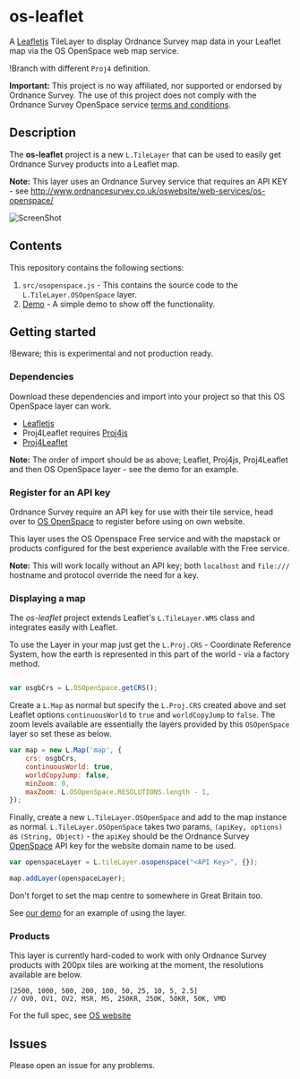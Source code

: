 os-leaflet
==========

A [Leafletjs](http://leafletjs.com/) TileLayer to display Ordnance Survey map data in your Leaflet map via the OS OpenSpace web map service.

!Branch with different `Proj4` definition.

**Important:** This project is no way affiliated, nor supported or endorsed by Ordnance Survey. The use of this project does not comply with the Ordnance Survey OpenSpace service [terms and conditions](http://www.ordnancesurvey.co.uk/business-and-government/licensing/licences/os-openspace-developer-agreement.html).
 

## Description

The **os-leaflet** project is a new `L.TileLayer` that can be used to easily get Ordnance Survey products into a Leaflet map.

**Note:** This layer uses an Ordnance Survey service that requires an API KEY - see http://www.ordnancesurvey.co.uk/oswebsite/web-services/os-openspace/

![ScreenShot](https://github.com/rob-murray/os-leaflet/raw/master/screenshot.png "Screenshot of demo app")


## Contents

This repository contains the following sections:

1. `src/osopenspace.js` - This contains the source code to the `L.TileLayer.OSOpenSpace` layer.
2. [Demo](http://rob-murray.github.io/os-leaflet/) - A simple demo to show off the functionality.


## Getting started

!Beware; this is experimental and not production ready.


### Dependencies

Download these dependencies and import into your project so that this OS OpenSpace layer can work.

* [Leafletjs](http://leafletjs.com/)
* Proj4Leaflet requires [Proj4js](http://trac.osgeo.org/proj4js/)
* [Proj4Leaflet](https://github.com/kartena/Proj4Leaflet)

**Note:** The order of import should be as above; Leaflet, Proj4js, Proj4Leaflet and then OS OpenSpace layer - see the demo for an example.

### Register for an API key

Ordnance Survey require an API key for use with their tile service, head over to [OS OpenSpace](http://www.ordnancesurvey.co.uk/oswebsite/web-services/os-openspace/) to register before using on own website.

This layer uses the OS Openspace Free service and with the mapstack or products configured for the best experience available with the Free service.

**Note:** This will work locally without an API key; both `localhost` and `file:///` hostname and protocol override the need for a key.


### Displaying a map

The *os-leaflet* project extends Leaflet's `L.TileLayer.WMS` class and integrates easily with Leaflet.

To use the Layer in your map just get the `L.Proj.CRS` - Coordinate Reference System, how the earth is represented in this part of the world - via a factory method.


```javascript

var osgbCrs = L.OSOpenSpace.getCRS();

```

Create a `L.Map` as normal but specify the `L.Proj.CRS` created above and set Leaflet options `continuousWorld` to `true` and `worldCopyJump` to `false`. The zoom levels available are essentially the layers provided by this `OSOpenSpace` layer so set these as below.

```javascript
var map = new L.Map('map', {
    crs: osgbCrs,
    continuousWorld: true,
    worldCopyJump: false,
    minZoom: 0,
    maxZoom: L.OSOpenSpace.RESOLUTIONS.length - 1,
});
```

Finally, create a new `L.TileLayer.OSOpenSpace` and add to the map instance as normal. `L.TileLayer.OSOpenSpace` takes two params, `(apiKey, options)` as `(String, Object)` - the `apiKey` should be the Ordnance Survey [OpenSpace](http://www.ordnancesurvey.co.uk/oswebsite/web-services/os-openspace/) API key for the website domain name to be used. 


```javascript
var openspaceLayer = L.tileLayer.osopenspace("<API Key>", {}); 

map.addLayer(openspaceLayer);
```

Don't forget to set the map centre to somewhere in Great Britain too.

See [our demo](http://rob-murray.github.io/os-leaflet/) for an example of using the layer.


### Products

This layer is currently hard-coded to work with only Ordnance Survey products with 200px tiles are working at the moment, the resolutions available are below.

```
[2500, 1000, 500, 200, 100, 50, 25, 10, 5, 2.5] 
// OV0, OV1, OV2, MSR, MS, 250KR, 250K, 50KR, 50K, VMD
```

For the full spec, see [OS website](http://www.ordnancesurvey.co.uk/business-and-government/help-and-support/web-services/os-ondemand/configuring-wmts.html)


## Issues

Please open an issue for any problems.


